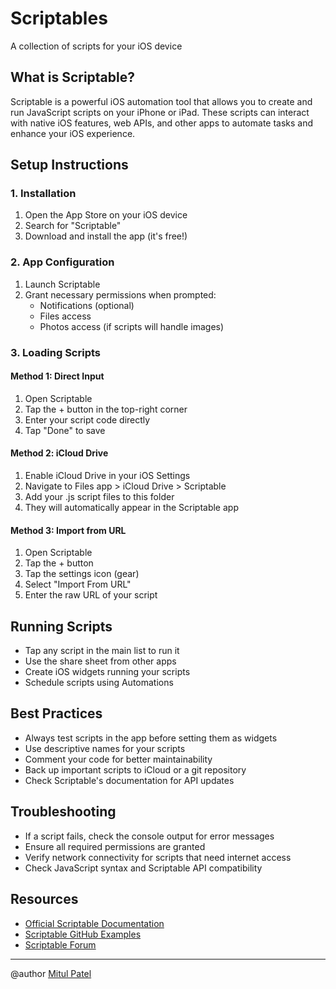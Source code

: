 # Scriptables

A collection of scripts for your iOS device

## What is Scriptable?
Scriptable is a powerful iOS automation tool that allows you to create and run JavaScript scripts on your iPhone or iPad. These scripts can interact with native iOS features, web APIs, and other apps to automate tasks and enhance your iOS experience.

## Setup Instructions

### 1. Installation
1. Open the App Store on your iOS device
2. Search for "Scriptable"
3. Download and install the app (it's free!)

### 2. App Configuration
1. Launch Scriptable
2. Grant necessary permissions when prompted:
   - Notifications (optional)
   - Files access
   - Photos access (if scripts will handle images)

### 3. Loading Scripts

#### Method 1: Direct Input
1. Open Scriptable
2. Tap the + button in the top-right corner
3. Enter your script code directly
4. Tap "Done" to save

#### Method 2: iCloud Drive
1. Enable iCloud Drive in your iOS Settings
2. Navigate to Files app > iCloud Drive > Scriptable
3. Add your .js script files to this folder
4. They will automatically appear in the Scriptable app

#### Method 3: Import from URL
1. Open Scriptable
2. Tap the + button
3. Tap the settings icon (gear)
4. Select "Import From URL"
5. Enter the raw URL of your script

## Running Scripts
- Tap any script in the main list to run it
- Use the share sheet from other apps
- Create iOS widgets running your scripts
- Schedule scripts using Automations

## Best Practices
- Always test scripts in the app before setting them as widgets
- Use descriptive names for your scripts
- Comment your code for better maintainability
- Back up important scripts to iCloud or a git repository
- Check Scriptable's documentation for API updates

## Troubleshooting
- If a script fails, check the console output for error messages
- Ensure all required permissions are granted
- Verify network connectivity for scripts that need internet access
- Check JavaScript syntax and Scriptable API compatibility

## Resources
- [Official Scriptable Documentation](https://docs.scriptable.app/)
- [Scriptable GitHub Examples](https://github.com/topics/scriptable-ios)
- [Scriptable Forum](https://talk.automators.fm/c/scriptable/13)

----------
@author [Mitul Patel](https://github.com/bittricky)
